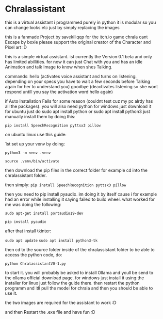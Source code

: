 # Chralassistant
this is a virtual assistant i programmed purely in python it is modular so you can change looks etc just by simply replacing the images


this is a fanmade Project by savekillqqp for the itch.io game chrala cant Escape by boxie please support the original creator of the Character and Pixel art :D

this is a simple virtual assistant. ist currently the Version 0.1 beta and only has limited abillities. for now it can just Chat with you and has an idle Animation and talk Image to know when shes Talking.

commands:
hello (activates voice assistant and turns on listening. depending on your specs you have to wait a few seconds before Talking again for her to understand you)
goodbye (deactivates listening so she wont respond untill you say the activation word hello again)



if Auto Installation Fails for some reason (couldnt test cuz my pc alrdy has all the packages).
you will also need python for windows just download it for ubuntu just do sudo apt install python or sudo apt install python3
just manually install them by doing this:

```pip install SpeechRecognition pyttsx3 pillow```

on ubuntu linux use this guide:

1st set up your venv by doing: 

```python3 -m venv .venv```

```source .venv/bin/activate```

then download the pip files in the correct folder for example cd into the chralassistant folder.

then simply:
```pip install SpeechRecognition pyttsx3 pillow```

then you need to pip install pyaudio. im doing it by itself cause i for example had an error while installing it saying failed to build wheel. what worked for me was doing the following:

```sudo apt-get install portaudio19-dev``` 

```pip install pyaudio```

after that install tkinter:

 ```sudo apt update```
 ```sudo apt install python3-tk```

then cd to the source folder inside of the chralassistant folder to be able to access the python code, do:

```python ChralassistantV0-1.py```

to start it. you will probably be asked to install Ollama and youll be send to the ollama official download page. for windows just install it using the installer for linux just follow the guide there. then restart the python programm and itll pull the model for chrala and then you should be able to use it.

the two images are required for the assistant to work :D

and then Restart the .exe file and have fun :D
